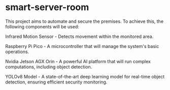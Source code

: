 # smart-server-room
This project aims to automate and secure the premises. To achieve this, the following components will be used:

Infrared Motion Sensor -
Detects movement within the monitored area.

Raspberry Pi Pico -
A microcontroller that will manage the system's basic operations.

Nvidia Jetson AGX Orin -
A powerful AI platform that will run complex computations, including object detection.

YOLOv8 Model -
A state-of-the-art deep learning model for real-time object detection, ensuring efficient security monitoring.

